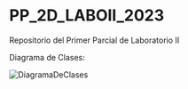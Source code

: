 # PP_2D_LABOII_2023
Repositorio del Primer Parcial de Laboratorio II

Diagrama de Clases: 

![DiagramaDeClases](https://github.com/MauroDelle/PP_2D_LABOII_2023/assets/78158566/d1606dac-44dd-4503-9a4b-a84f857064fe)
